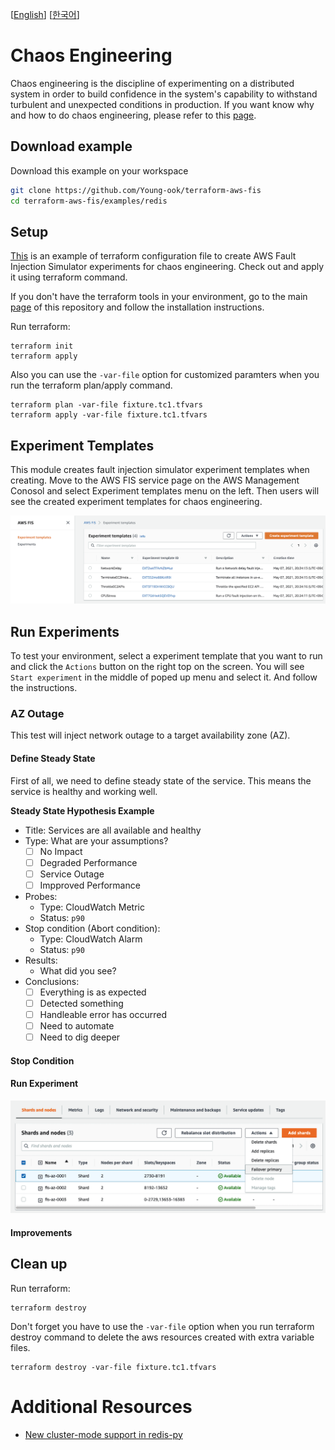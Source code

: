 [[English](README.md)] [[한국어](README.ko.md)]

# Chaos Engineering
Chaos engineering is the discipline of experimenting on a distributed system in order to build confidence in the system's capability to withstand turbulent and unexpected conditions in production. If you want know why and how to do chaos engineering, please refer to this [page](https://github.com/Young-ook/terraform-aws-fis/blob/main/README.md).

## Download example
Download this example on your workspace
```sh
git clone https://github.com/Young-ook/terraform-aws-fis
cd terraform-aws-fis/examples/redis
```

## Setup
[This](https://github.com/Young-ook/terraform-aws-fis/blob/main/examples/redis/main.tf) is an example of terraform configuration file to create AWS Fault Injection Simulator experiments for chaos engineering. Check out and apply it using terraform command.

If you don't have the terraform tools in your environment, go to the main [page](https://github.com/Young-ook/terraform-aws-fis#terraform) of this repository and follow the installation instructions.

Run terraform:
```
terraform init
terraform apply
```
Also you can use the `-var-file` option for customized paramters when you run the terraform plan/apply command.
```
terraform plan -var-file fixture.tc1.tfvars
terraform apply -var-file fixture.tc1.tfvars
```

## Experiment Templates
This module creates fault injection simulator experiment templates when creating. Move to the AWS FIS service page on the AWS Management Conosol and select Experiment templates menu on the left. Then users will see the created experiment templates for chaos engineering.

![aws-fis-experiment-templates](../../images/ec2/aws-fis-experiment-templates.png)

## Run Experiments
To test your environment, select a experiment template that you want to run and click the `Actions` button on the right top on the screen. You will see `Start experiment` in the middle of poped up menu and select it. And follow the instructions.

### AZ Outage
This test will inject network outage to a target availability zone (AZ).

#### Define Steady State
First of all, we need to define steady state of the service. This means the service is healthy and working well.

**Steady State Hypothesis Example**

+ Title: Services are all available and healthy
+ Type: What are your assumptions?
   - [ ] No Impact
   - [ ] Degraded Performance
   - [ ] Service Outage
   - [ ] Impproved Performance
+ Probes:
   - Type: CloudWatch Metric
   - Status: `p90`
+ Stop condition (Abort condition):
   - Type: CloudWatch Alarm
   - Status: `p90`
+ Results:
   - What did you see?
+ Conclusions:
   - [ ] Everything is as expected
   - [ ] Detected something
   - [ ] Handleable error has occurred
   - [ ] Need to automate
   - [ ] Need to dig deeper

#### Stop Condition
#### Run Experiment

![aws-fis-redis-cluster-failover-start](../../images/redis/aws-fis-redis-cluster-failover-start.png)

#### Improvements

## Clean up
Run terraform:
```
terraform destroy
```
Don't forget you have to use the `-var-file` option when you run terraform destroy command to delete the aws resources created with extra variable files.
```
terraform destroy -var-file fixture.tc1.tfvars
```

# Additional Resources
- [New cluster-mode support in redis-py](https://aws.amazon.com/blogs/opensource/new-cluster-mode-support-in-redis-py/)
